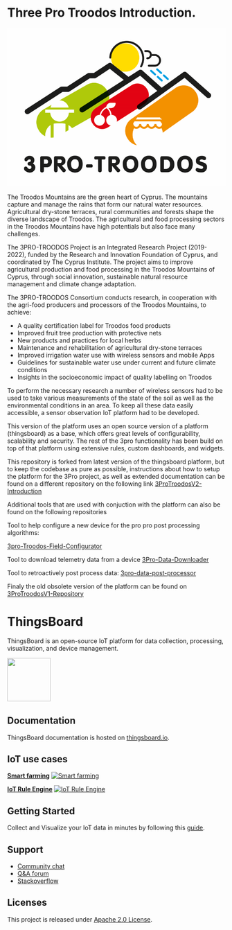 # Three Pro Troodos Introduction. 

![](img/3pro_Logo.png)

The Troodos Mountains are the green heart of Cyprus. The mountains capture and manage the rains that form our natural water resources. Agricultural dry-stone terraces, rural communities and forests shape the diverse landscape of Troodos. The agricultural and food processing sectors in the Troodos Mountains have high potentials but also face many challenges.

The 3PRO-TROODOS Project is an Integrated Research Project (2019-2022), funded by the Research and Innovation Foundation of Cyprus, and coordinated by The Cyprus Institute. The project aims to improve agricultural production and food processing in the Troodos Mountains of Cyprus, through social innovation, sustainable natural resource management and climate change adaptation.

The 3PRO-TROODOS Consortium conducts research, in cooperation with the agri-food producers and processors of the Troodos Mountains, to achieve:

- A quality certification label for Troodos food products
- Improved fruit tree production with protective nets
- New products and practices for local herbs
- Maintenance and rehabilitation of agricultural dry-stone terraces
- Improved irrigation water use with wireless sensors and mobile Apps
- Guidelines for sustainable water use under current and future climate conditions
- Insights in the socioeconomic impact of quality labelling on Troodos

To perform the necessary research a number of wireless sensors had to be used to take various measurements of the state of the soil as well as the environmental conditions in an area. To keep all these data easily accessible, a sensor observation IoT platform had to be developed. 

This version of the platform uses an open source version of a platform (thingsboard) as a base, which offers great levels of configurability, scalability and security. The rest of the 3pro functionality has been build on top of that platform using extensive rules, custom dashboards, and widgets. 

This repository is forked from latest version of the thingsboard platform, but to keep the codebase as pure as possible, instructions about how to setup the platform for the 3Pro project, as well as extended documentation can be found on a different repository on the following link
[3ProTroodosV2-Introduction](https://github.com/sigintsolutions/3ProTroodosV2-Introduction) 


Additional tools that are used with conjuction with the platform can also be found on the following repositories

Tool to help configure a new device for the pro pro post processing algorithms: 

[3pro-Troodos-Field-Configurator](https://github.com/sigintsolutions/3pro-Troodos-Field-Configurator)

Tool to download telemetry data from a device
[3Pro-Data-Downloader](https://github.com/sigintsolutions/3Pro-Data-Downloader)

Tool to retroactively post process data:
[3pro-data-post-processor](https://github.com/sigintsolutions/3pro-data-post-processor)


Finaly the old obsolete version of the platform can be found on [3ProTroodosV1-Repository](https://github.com/sigintsolutions/3ProTroodosV1)



# ThingsBoard 

ThingsBoard is an open-source IoT platform for data collection, processing, visualization, and device management.

<img src="./img/logo.png?raw=true" width="100" height="100">

## Documentation

ThingsBoard documentation is hosted on [thingsboard.io](https://thingsboard.io/docs).



## IoT use cases

[**Smart farming**](https://thingsboard.io/smart-farming/)
[![Smart farming](https://user-images.githubusercontent.com/8308069/152984443-a98b7d3d-ff7a-4037-9011-e71e1e6f755f.gif "Smart farming")](https://thingsboard.io/smart-farming/)

[**IoT Rule Engine**](https://thingsboard.io/docs/user-guide/rule-engine-2-0/re-getting-started/)
[![IoT Rule Engine](https://thingsboard.io/images/demo/send-email-rule-chain.gif "IoT Rule Engine")](https://thingsboard.io/docs/user-guide/rule-engine-2-0/re-getting-started/)

## Getting Started

Collect and Visualize your IoT data in minutes by following this [guide](https://thingsboard.io/docs/getting-started-guides/helloworld/).

## Support

 - [Community chat](https://gitter.im/thingsboard/chat)
 - [Q&A forum](https://groups.google.com/forum/#!forum/thingsboard)
 - [Stackoverflow](http://stackoverflow.com/questions/tagged/thingsboard)

## Licenses

This project is released under [Apache 2.0 License](./LICENSE).
